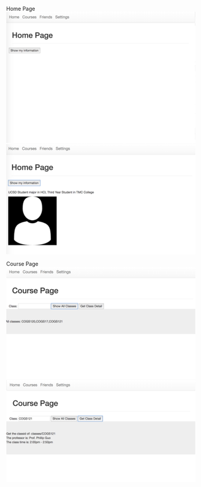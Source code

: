 Home Page
![home](home.png)
![homeLogin](homeLogin.png)

Course Page
![course](course.png)
![courseData](courseData.png)